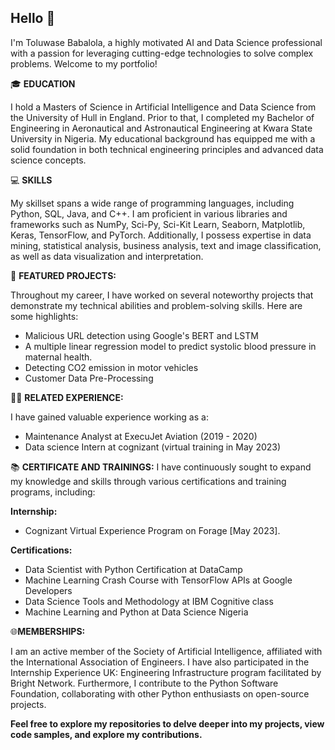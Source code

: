 ## Hello  👋

I'm Toluwase Babalola, a highly motivated AI and Data Science professional with a passion for leveraging cutting-edge technologies to solve complex problems. Welcome to my portfolio!


🎓 **EDUCATION**

I hold a Masters of Science in Artificial Intelligence and Data Science from the University of Hull in England. Prior to that, I completed my Bachelor of Engineering in Aeronautical and Astronautical Engineering at Kwara State University in Nigeria. My educational background has equipped me with a solid foundation in both technical engineering principles and advanced data science concepts.


💻 **SKILLS**

My skillset spans a wide range of programming languages, including Python, SQL, Java, and C++. I am proficient in various libraries and frameworks such as NumPy, Sci-Py, Sci-Kit Learn, Seaborn, Matplotlib, Keras, TensorFlow, and PyTorch. Additionally, I possess expertise in data mining, statistical analysis, business analysis, text and image classification, as well as data visualization and interpretation.


🚀 **FEATURED PROJECTS:**

Throughout my career, I have worked on several noteworthy projects that demonstrate my technical abilities and problem-solving skills. Here are some highlights:

- Malicious URL detection using Google's BERT and LSTM
- A multiple linear regression model to predict systolic blood pressure in maternal health.
- Detecting CO2 emission in motor vehicles
- Customer Data Pre-Processing


👨‍💼 **RELATED EXPERIENCE:**

I have gained valuable experience working as a:

- Maintenance Analyst at ExecuJet Aviation (2019 - 2020)
- Data science Intern at cognizant (virtual training in May 2023)


📚 **CERTIFICATE AND TRAININGS:**
I have continuously sought to expand my knowledge and skills through various certifications and training programs, including:

**Internship:**
- Cognizant Virtual Experience Program on Forage [May 2023].

**Certifications:**
- Data Scientist with Python Certification at DataCamp
- Machine Learning Crash Course with TensorFlow APIs at Google Developers
- Data Science Tools and Methodology at IBM Cognitive class
- Machine Learning and Python at Data Science Nigeria


🌐**MEMBERSHIPS:**

I am an active member of the Society of Artificial Intelligence, affiliated with the International Association of Engineers. I have also participated in the Internship Experience UK: Engineering Infrastructure program facilitated by Bright Network. Furthermore, I contribute to the Python Software Foundation, collaborating with other Python enthusiasts on open-source projects.

**Feel free to explore my repositories to delve deeper into my projects, view code samples, and explore my contributions.**
<!--
**xbabs/xbabs** is a ✨ _special_ ✨ repository because its `README.md` (this file) appears on your GitHub profile.

Here are some ideas to get you started:

- 🔭 I’m currently working on ...

- 🌱 I’m currently learning ...
- 👯 I’m looking to collaborate on ...
- 🤔 I’m looking for help with ...
- 
-->
